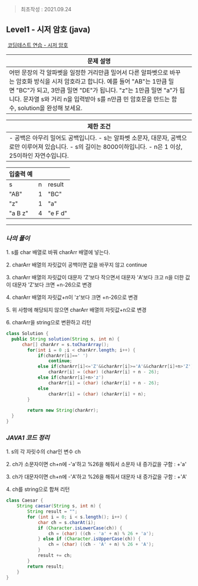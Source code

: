 > 최초작성 : 2021.09.24

## ******Level1 - 시저 암호**** (java)**

 [코딩테스트 연습 - 시저 암호](https://programmers.co.kr/learn/courses/30/lessons/12926)

| **문제 설명** |
| --- |
| 어떤 문장의 각 알파벳을 일정한 거리만큼 밀어서 다른 알파벳으로 바꾸는 암호화 방식을 시저 암호라고 합니다. 예를 들어 "AB"는 1만큼 밀면 "BC"가 되고, 3만큼 밀면 "DE"가 됩니다. "z"는 1만큼 밀면 "a"가 됩니다. 문자열 s와 거리 n을 입력받아 s를 n만큼 민 암호문을 만드는 함수, solution을 완성해 보세요. |

| **제한 조건** |
| --- |
|   -   공백은 아무리 밀어도 공백입니다. -   s는 알파벳 소문자, 대문자, 공백으로만 이루어져 있습니다. -   s의 길이는 8000이하입니다. -   n은 1 이상, 25이하인 자연수입니다.   |

| **​입출력 예** |  |  |
| --- | --- | --- |
| s | n | result |
| "AB" | 1 | "BC" |
| "z" | 1 | "a" |
| "a B z" | 4 | "e F d" |

---

### _**나의 풀이**_

1\. s를 char 배열로 바꿔 charArr 배열에 넣는다.

2\. charArr 배열의 자릿값이 공백이면 값을 바꾸지 않고 continue

3\. charArr 배열의 자릿값이 대문자 'Z'보다 작으면서 대문자 'A'보다 크고 n을 더한 값이 대문자 'Z'보다 크면 +n-26으로 변경

4\. charArr 배열의 자릿값+n이 'z'보다 크면 +n-26으로 변경

5\. 위 사항에 해당되지 않으면 charArr 배열의 자릿값+n으로 변경

6\. charArr을 string으로 변환하고 리턴

```java
class Solution {
  public String solution(String s, int n) {
      char[] charArr = s.toCharArray();
		for(int i = 0 ;i < charArr.length; i++) {
			if(charArr[i]==' ')
				continue;
			else if(charArr[i]<='Z'&&charArr[i]>='A'&&charArr[i]+n>'Z')
				charArr[i] = (char) (charArr[i] + n - 26);
			else if(charArr[i]+n>'z')
				charArr[i] = (char) (charArr[i] + n - 26);
			else
				charArr[i] = (char) (charArr[i] + n);
		}
		
		return new String(charArr);
  }
}
```

### _**JAVA1 코드 정리**_

1\. s의 각 자릿수의 char인 변수 ch

2\. ch가 소문자이면 ch+n에 -'a'하고 %26을 해줘서 소문자 내 증가값을 구함 : +'a'

3\. ch가 대문자이면 ch+n에 -'A'하고 %26을 해줘서 대문자 내 증가값을 구함 : +'A'

4\. ch를 string으로 합쳐 리턴

```java
class Caesar {
	String caesar(String s, int n) {
		String result = "";
		for (int i = 0; i < s.length(); i++) {
			char ch = s.charAt(i);
			if (Character.isLowerCase(ch)) {
				ch = (char) ((ch - 'a' + n) % 26 + 'a');
			} else if (Character.isUpperCase(ch)) {
				ch = (char) ((ch - 'A' + n) % 26 + 'A');
			}
			result += ch;
		}
		return result;
	}
}
```